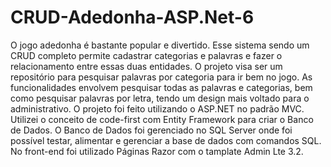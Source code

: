# CRUD-Adedonha-ASP.Net-6
O jogo adedonha é bastante popular e divertido. 
Esse sistema sendo um CRUD completo permite cadastrar categorias e palavras e fazer o relacionamento entre essas duas entidades. O projeto visa ser um repositório para pesquisar palavras por categoria para ir bem no jogo. As funcionalidades envolvem pesquisar todas as palavras e categorias, bem como pesquisar palavras por letra, tendo um design mais voltado para o administrativo. O projeto foi feito utilizando o ASP.NET no padrão MVC. Utilizei o conceito de code-first com Entity Framework para criar o Banco de Dados. O Banco de Dados foi gerenciado no SQL Server onde foi possível testar, alimentar e gerenciar a base de dados com comandos SQL. No front-end foi utilizado Páginas Razor com o tamplate Admin Lte 3.2.
